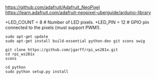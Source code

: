 https://github.com/adafruit/Adafruit_NeoPixel
https://learn.adafruit.com/adafruit-neopixel-uberguide/arduino-library

+LED_COUNT      = 8       # Number of LED pixels.
+LED_PIN        = 12      # GPIO pin connected to the pixels (must support PWM!).

    sudo apt-get update
    sudo apt-get install build-essential python-dev git scons swig

    git clone https://github.com/jgarff/rpi_ws281x.git
    cd rpi_ws281x
    scons

    cd python
    sudo python setup.py install

